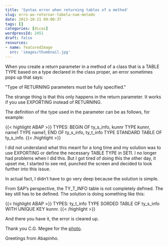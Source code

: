 ```yaml
---
title: 'Syntax error when returning tables of a method'
slug: erro-ao-retornar-tabela-num-metodo
date: 2013-10-21 09:00:37
tags: []
categories: [dicas]
wordpressId: 2451
draft: false
resources:
- name: featuredImage
  src: 'images/thumbnail.jpg'
---
```

When you create a return parameter in a method of a class that is a TABLE TYPE based on a type declared in the class proper, an error sometimes pops up that says:

"Type of RETURNING parameters must be fully specified."

<!--more-->

The strange thing is that this only happens in the return parameter. It works if you use EXPORTING instead of RETURNING.

The definition of the type used in the parameter can be as follows, for example:


{{< highlight ABAP >}}
 TYPES: BEGIN OF ty_s_info,
           kunnr TYPE kunnr,
           name1 TYPE name1,
         END OF ty_s_info,
         ty_t_info TYPE STANDARD TABLE OF ty_s_info.
{{< /highlight >}}

I did not understand what this meant for a long time and my solution was to use EXPORTING or define the necessary TABLE TYPE in SE11. I no longer had problems when I did this. But I got tired of doing this the other day, it upset me, I started to see red, punched the screen and decided to look further into this issue.

In actual fact, I didn’t have to go very deep because the solution is simple.

From SAP’s perspective, the TY_T_INFO table is not completely defined. The key still has to be defined. The solution is doing something like this:


{{< highlight ABAP >}}
TYPES: ty_t_info TYPE SORDED TABLE OF ty_s_info WITH UNIQUE KEY kunnr.
{{< /highlight >}}

And there you have it, the error is cleared up.

Thank you C.G. Megee for the [photo][1].

Greetings from Abapinho.

   [1]: https://www.flickr.com/photos/88441986@N06/8075257531/in/photostream/

